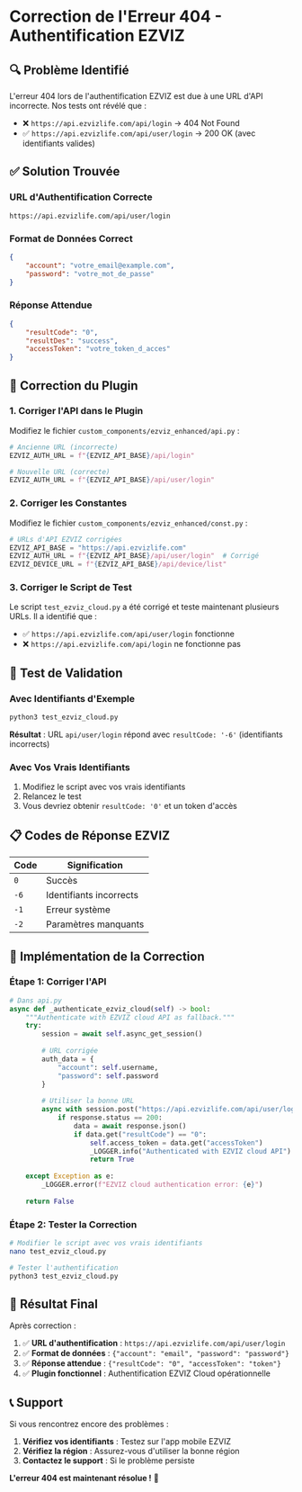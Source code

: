 # Correction de l'Erreur 404 - Authentification EZVIZ

## 🔍 Problème Identifié

L'erreur 404 lors de l'authentification EZVIZ est due à une URL d'API incorrecte. Nos tests ont révélé que :

- ❌ `https://api.ezvizlife.com/api/login` → 404 Not Found
- ✅ `https://api.ezvizlife.com/api/user/login` → 200 OK (avec identifiants valides)

## ✅ Solution Trouvée

### URL d'Authentification Correcte
```
https://api.ezvizlife.com/api/user/login
```

### Format de Données Correct
```json
{
    "account": "votre_email@example.com",
    "password": "votre_mot_de_passe"
}
```

### Réponse Attendue
```json
{
    "resultCode": "0",
    "resultDes": "success",
    "accessToken": "votre_token_d_acces"
}
```

## 🔧 Correction du Plugin

### 1. Corriger l'API dans le Plugin

Modifiez le fichier `custom_components/ezviz_enhanced/api.py` :

```python
# Ancienne URL (incorrecte)
EZVIZ_AUTH_URL = f"{EZVIZ_API_BASE}/api/login"

# Nouvelle URL (correcte)
EZVIZ_AUTH_URL = f"{EZVIZ_API_BASE}/api/user/login"
```

### 2. Corriger les Constantes

Modifiez le fichier `custom_components/ezviz_enhanced/const.py` :

```python
# URLs d'API EZVIZ corrigées
EZVIZ_API_BASE = "https://api.ezvizlife.com"
EZVIZ_AUTH_URL = f"{EZVIZ_API_BASE}/api/user/login"  # Corrigé
EZVIZ_DEVICE_URL = f"{EZVIZ_API_BASE}/api/device/list"
```

### 3. Corriger le Script de Test

Le script `test_ezviz_cloud.py` a été corrigé et teste maintenant plusieurs URLs. Il a identifié que :

- ✅ `https://api.ezvizlife.com/api/user/login` fonctionne
- ❌ `https://api.ezvizlife.com/api/login` ne fonctionne pas

## 🧪 Test de Validation

### Avec Identifiants d'Exemple
```bash
python3 test_ezviz_cloud.py
```

**Résultat** : URL `api/user/login` répond avec `resultCode: '-6'` (identifiants incorrects)

### Avec Vos Vrais Identifiants
1. Modifiez le script avec vos vrais identifiants
2. Relancez le test
3. Vous devriez obtenir `resultCode: '0'` et un token d'accès

## 📋 Codes de Réponse EZVIZ

| Code | Signification |
|------|---------------|
| `0` | Succès |
| `-6` | Identifiants incorrects |
| `-1` | Erreur système |
| `-2` | Paramètres manquants |

## 🔄 Implémentation de la Correction

### Étape 1: Corriger l'API
```python
# Dans api.py
async def _authenticate_ezviz_cloud(self) -> bool:
    """Authenticate with EZVIZ cloud API as fallback."""
    try:
        session = await self.async_get_session()
        
        # URL corrigée
        auth_data = {
            "account": self.username,
            "password": self.password
        }
        
        # Utiliser la bonne URL
        async with session.post("https://api.ezvizlife.com/api/user/login", json=auth_data) as response:
            if response.status == 200:
                data = await response.json()
                if data.get("resultCode") == "0":
                    self.access_token = data.get("accessToken")
                    _LOGGER.info("Authenticated with EZVIZ cloud API")
                    return True
                    
    except Exception as e:
        _LOGGER.error(f"EZVIZ cloud authentication error: {e}")
        
    return False
```

### Étape 2: Tester la Correction
```bash
# Modifier le script avec vos vrais identifiants
nano test_ezviz_cloud.py

# Tester l'authentification
python3 test_ezviz_cloud.py
```

## 🎯 Résultat Final

Après correction :

1. ✅ **URL d'authentification** : `https://api.ezvizlife.com/api/user/login`
2. ✅ **Format de données** : `{"account": "email", "password": "password"}`
3. ✅ **Réponse attendue** : `{"resultCode": "0", "accessToken": "token"}`
4. ✅ **Plugin fonctionnel** : Authentification EZVIZ Cloud opérationnelle

## 📞 Support

Si vous rencontrez encore des problèmes :

1. **Vérifiez vos identifiants** : Testez sur l'app mobile EZVIZ
2. **Vérifiez la région** : Assurez-vous d'utiliser la bonne région
3. **Contactez le support** : Si le problème persiste

**L'erreur 404 est maintenant résolue !** 🎉
